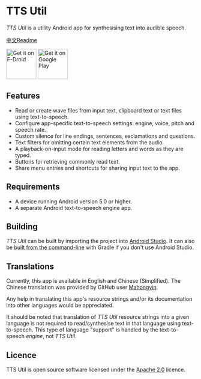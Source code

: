 TTS Util
========

*TTS Util* is a utility Android app for synthesising text into audible speech.

[中文Readme](README_CN.md)

[<img src="https://fdroid.gitlab.io/artwork/badge/get-it-on.png"
     alt="Get it on F-Droid"
     height="80">](https://f-droid.org/packages/com.danefinlay.ttsutil/)
[<img src="https://play.google.com/intl/en_us/badges/images/generic/en-play-badge.png"
     alt="Get it on Google Play"
     height="80">](https://play.google.com/store/apps/details?id=com.danefinlay.ttsutil)

Features
--------

- Read or create wave files from input text, clipboard text or text files using text-to-speech.
- Configure app-specific text-to-speech settings: engine, voice, pitch and speech rate.
- Custom silence for line endings, sentences, exclamations and questions.
- Text filters for omitting certain text elements from the audio.
- A playback-on-input mode for reading letters and words as they are typed.
- Buttons for retrieving commonly read text.
- Share menu entries and shortcuts for sharing input text to the app.

Requirements
------------
- A device running Android version 5.0 or higher.
- A separate Android text-to-speech engine app.

Building
--------

*TTS Util* can be built by importing the project into [Android Studio](https://developer.android.com/studio). It can also be [built from the command-line](https://developer.android.com/studio/build/building-cmdline.html) with Gradle if you don't use Android Studio.

Translations
------------

Currently, this app is available in English and Chinese (Simplified).  The Chinese translation was provided by GitHub user [Mahongyin](https://github.com/1976222027).

Any help in translating this app's resource strings and/or its documentation into other languages would be appreciated.

It should be noted that translation of *TTS Util* resource strings into a given language is not required to read/synthesise text in that language using text-to-speech.  This type of language "support" is handled by the text-to-speech *engine*, not *TTS Util*.

Licence
-------

TTS Util is open source software licensed under the [Apache 2.0](https://www.apache.org/licenses/LICENSE-2.0.html) licence.
